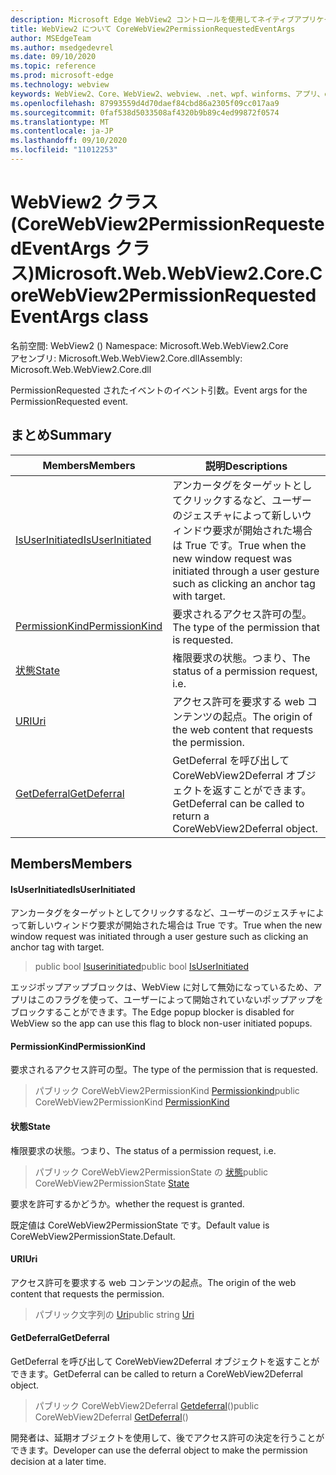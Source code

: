 ```yaml
---
description: Microsoft Edge WebView2 コントロールを使用してネイティブアプリケーションに web 技術 (HTML、CSS、JavaScript) を埋め込む
title: WebView2 について CoreWebView2PermissionRequestedEventArgs
author: MSEdgeTeam
ms.author: msedgedevrel
ms.date: 09/10/2020
ms.topic: reference
ms.prod: microsoft-edge
ms.technology: webview
keywords: WebView2、Core、WebView2、webview、.net、wpf、winforms、アプリ、edge、CoreWebView2、CoreWebView2Controller、browser control、edge html、Microsoft の WebView2。 CoreWebView2PermissionRequestedEventArgs。
ms.openlocfilehash: 87993559d4d70daef84cbd86a2305f09cc017aa9
ms.sourcegitcommit: 0faf538d5033508af4320b9b89c4ed99872f0574
ms.translationtype: MT
ms.contentlocale: ja-JP
ms.lasthandoff: 09/10/2020
ms.locfileid: "11012253"
---
```

# <span data-ttu-id="5b4ec-104">WebView2 クラス (CoreWebView2PermissionRequestedEventArgs クラス)</span><span class="sxs-lookup"><span data-stu-id="5b4ec-104">Microsoft.Web.WebView2.Core.CoreWebView2PermissionRequestedEventArgs class</span></span> 

<span data-ttu-id="5b4ec-105">名前空間: WebView2 () </span><span class="sxs-lookup"><span data-stu-id="5b4ec-105">Namespace: Microsoft.Web.WebView2.Core</span></span>\
<span data-ttu-id="5b4ec-106">アセンブリ: Microsoft.Web.WebView2.Core.dll</span><span class="sxs-lookup"><span data-stu-id="5b4ec-106">Assembly: Microsoft.Web.WebView2.Core.dll</span></span>

<span data-ttu-id="5b4ec-107">PermissionRequested されたイベントのイベント引数。</span><span class="sxs-lookup"><span data-stu-id="5b4ec-107">Event args for the PermissionRequested event.</span></span>

## <span data-ttu-id="5b4ec-108">まとめ</span><span class="sxs-lookup"><span data-stu-id="5b4ec-108">Summary</span></span>

 <span data-ttu-id="5b4ec-109">Members</span><span class="sxs-lookup"><span data-stu-id="5b4ec-109">Members</span></span>                        | <span data-ttu-id="5b4ec-110">説明</span><span class="sxs-lookup"><span data-stu-id="5b4ec-110">Descriptions</span></span>
--------------------------------|---------------------------------------------
[<span data-ttu-id="5b4ec-111">IsUserInitiated</span><span class="sxs-lookup"><span data-stu-id="5b4ec-111">IsUserInitiated</span></span>](#isuserinitiated) | <span data-ttu-id="5b4ec-112">アンカータグをターゲットとしてクリックするなど、ユーザーのジェスチャによって新しいウィンドウ要求が開始された場合は True です。</span><span class="sxs-lookup"><span data-stu-id="5b4ec-112">True when the new window request was initiated through a user gesture such as clicking an anchor tag with target.</span></span>
[<span data-ttu-id="5b4ec-113">PermissionKind</span><span class="sxs-lookup"><span data-stu-id="5b4ec-113">PermissionKind</span></span>](#permissionkind) | <span data-ttu-id="5b4ec-114">要求されるアクセス許可の型。</span><span class="sxs-lookup"><span data-stu-id="5b4ec-114">The type of the permission that is requested.</span></span>
[<span data-ttu-id="5b4ec-115">状態</span><span class="sxs-lookup"><span data-stu-id="5b4ec-115">State</span></span>](#state) | <span data-ttu-id="5b4ec-116">権限要求の状態。つまり、</span><span class="sxs-lookup"><span data-stu-id="5b4ec-116">The status of a permission request, i.e.</span></span>
[<span data-ttu-id="5b4ec-117">URI</span><span class="sxs-lookup"><span data-stu-id="5b4ec-117">Uri</span></span>](#uri) | <span data-ttu-id="5b4ec-118">アクセス許可を要求する web コンテンツの起点。</span><span class="sxs-lookup"><span data-stu-id="5b4ec-118">The origin of the web content that requests the permission.</span></span>
[<span data-ttu-id="5b4ec-119">GetDeferral</span><span class="sxs-lookup"><span data-stu-id="5b4ec-119">GetDeferral</span></span>](#getdeferral) | <span data-ttu-id="5b4ec-120">GetDeferral を呼び出して CoreWebView2Deferral オブジェクトを返すことができます。</span><span class="sxs-lookup"><span data-stu-id="5b4ec-120">GetDeferral can be called to return a CoreWebView2Deferral object.</span></span>

## <span data-ttu-id="5b4ec-121">Members</span><span class="sxs-lookup"><span data-stu-id="5b4ec-121">Members</span></span>

#### <span data-ttu-id="5b4ec-122">IsUserInitiated</span><span class="sxs-lookup"><span data-stu-id="5b4ec-122">IsUserInitiated</span></span> 

<span data-ttu-id="5b4ec-123">アンカータグをターゲットとしてクリックするなど、ユーザーのジェスチャによって新しいウィンドウ要求が開始された場合は True です。</span><span class="sxs-lookup"><span data-stu-id="5b4ec-123">True when the new window request was initiated through a user gesture such as clicking an anchor tag with target.</span></span>

> <span data-ttu-id="5b4ec-124">public bool [Isuserinitiated](#isuserinitiated)</span><span class="sxs-lookup"><span data-stu-id="5b4ec-124">public bool [IsUserInitiated](#isuserinitiated)</span></span>

<span data-ttu-id="5b4ec-125">エッジポップアップブロックは、WebView に対して無効になっているため、アプリはこのフラグを使って、ユーザーによって開始されていないポップアップをブロックすることができます。</span><span class="sxs-lookup"><span data-stu-id="5b4ec-125">The Edge popup blocker is disabled for WebView so the app can use this flag to block non-user initiated popups.</span></span>

#### <span data-ttu-id="5b4ec-126">PermissionKind</span><span class="sxs-lookup"><span data-stu-id="5b4ec-126">PermissionKind</span></span> 

<span data-ttu-id="5b4ec-127">要求されるアクセス許可の型。</span><span class="sxs-lookup"><span data-stu-id="5b4ec-127">The type of the permission that is requested.</span></span>

> <span data-ttu-id="5b4ec-128">パブリック CoreWebView2PermissionKind [Permissionkind](#permissionkind)</span><span class="sxs-lookup"><span data-stu-id="5b4ec-128">public CoreWebView2PermissionKind [PermissionKind](#permissionkind)</span></span>

#### <span data-ttu-id="5b4ec-129">状態</span><span class="sxs-lookup"><span data-stu-id="5b4ec-129">State</span></span> 

<span data-ttu-id="5b4ec-130">権限要求の状態。つまり、</span><span class="sxs-lookup"><span data-stu-id="5b4ec-130">The status of a permission request, i.e.</span></span>

> <span data-ttu-id="5b4ec-131">パブリック CoreWebView2PermissionState の [状態](#state)</span><span class="sxs-lookup"><span data-stu-id="5b4ec-131">public CoreWebView2PermissionState [State](#state)</span></span>

<span data-ttu-id="5b4ec-132">要求を許可するかどうか。</span><span class="sxs-lookup"><span data-stu-id="5b4ec-132">whether the request is granted.</span></span>

<span data-ttu-id="5b4ec-133">既定値は CoreWebView2PermissionState です。</span><span class="sxs-lookup"><span data-stu-id="5b4ec-133">Default value is CoreWebView2PermissionState.Default.</span></span>

#### <span data-ttu-id="5b4ec-134">URI</span><span class="sxs-lookup"><span data-stu-id="5b4ec-134">Uri</span></span> 

<span data-ttu-id="5b4ec-135">アクセス許可を要求する web コンテンツの起点。</span><span class="sxs-lookup"><span data-stu-id="5b4ec-135">The origin of the web content that requests the permission.</span></span>

> <span data-ttu-id="5b4ec-136">パブリック文字列の [Uri](#uri)</span><span class="sxs-lookup"><span data-stu-id="5b4ec-136">public string [Uri](#uri)</span></span>

#### <span data-ttu-id="5b4ec-137">GetDeferral</span><span class="sxs-lookup"><span data-stu-id="5b4ec-137">GetDeferral</span></span> 

<span data-ttu-id="5b4ec-138">GetDeferral を呼び出して CoreWebView2Deferral オブジェクトを返すことができます。</span><span class="sxs-lookup"><span data-stu-id="5b4ec-138">GetDeferral can be called to return a CoreWebView2Deferral object.</span></span>

> <span data-ttu-id="5b4ec-139">パブリック CoreWebView2Deferral [Getdeferral](#getdeferral)()</span><span class="sxs-lookup"><span data-stu-id="5b4ec-139">public CoreWebView2Deferral [GetDeferral](#getdeferral)()</span></span>

<span data-ttu-id="5b4ec-140">開発者は、延期オブジェクトを使用して、後でアクセス許可の決定を行うことができます。</span><span class="sxs-lookup"><span data-stu-id="5b4ec-140">Developer can use the deferral object to make the permission decision at a later time.</span></span>

